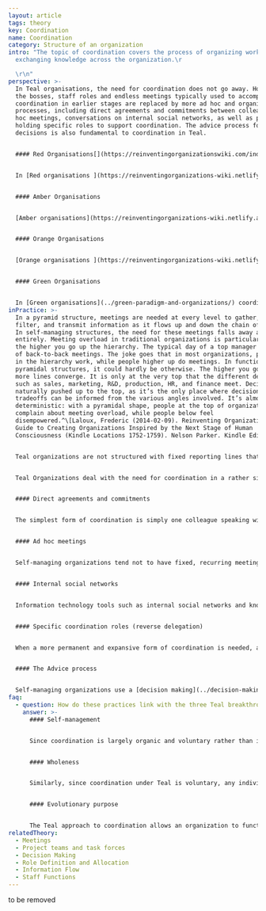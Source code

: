 ```yaml
---
layout: article
tags: theory
key: Coordination
name: Coordination
category: Structure of an organization
intro: "The topic of coordination covers the process of organizing work and
  exchanging knowledge across the organization.\r

  \r\n"
perspective: >-
  In Teal organisations, the need for coordination does not go away. However,
  the bosses, staff roles and endless meetings typically used to accomplish such
  coordination in earlier stages are replaced by more ad hoc and organic
  processes, including direct agreements and commitments between colleagues, ad
  hoc meetings, conversations on internal social networks, as well as people
  holding specific roles to support coordination. The advice process for making
  decisions is also fundamental to coordination in Teal.


  #### Red Organisations[](https://reinventingorganizationswiki.com/index.php?title=Coordination&action=edit&section=2 "\<span>\<span>\</span>\<span>\<span>Red\</span>\</span>\</span> Organizations")


  In [Red organisations ](https://reinventingorganizations-wiki.netlify.app/theory/red-organizations/)coordination happens ad hoc and is intrinsically fused with power: coordination is generally limited to the boss’s ability to enforce it.


  #### Amber Organisations


  [Amber organisations](https://reinventingorganizations-wiki.netlify.app/theory/amber-paradigm-and-organizations/) strive for order and predictability. Coordination happens mainly through formalized processes that everyone adheres to. The static nature of Amber organisations means there is little perceived need for coordinating actions beyond already established processes.


  #### Orange Organisations


  [Orange organisations ](https://reinventingorganizations-wiki.netlify.app/theory/orange-paradigm-and-organizations/)rely on continuous innovation and optimisation in order to compete. This means more need for coordination across units. The primary means of coordinating are meetings, a hierarchical decision-making structure and the creation of staff roles. Meetings, in particular, try to tap into the intelligence of the group. There are regular, fixed – often weekly – team meetings at every level of the organisation as well as numerous project and cross-functional meetings on specific initiatives.


  #### Green Organisations


  In [Green organisations](../green-paradigm-and-organizations/) coordination is often time consuming as the culture in these organisations tends to be more sensitive to people’s feelings. A lot of time is spent on bringing potentially opposing points of view to consensus. This egalitarian approach can lead to frustratingly long meetings and a lack of effective decision taking. As a result, colleagues sometimes feel the need to revert to power games behind the scenes to get things moving.
inPractice: >-
  In a pyramid structure, meetings are needed at every level to gather, package,
  filter, and transmit information as it flows up and down the chain of command.
  In self-managing structures, the need for these meetings falls away almost
  entirely. Meeting overload in traditional organizations is particularly acute
  the higher you go up the hierarchy. The typical day of a top manager consists
  of back-to-back meetings. The joke goes that in most organizations, people low
  in the hierarchy work, while people higher up do meetings. In functional
  pyramidal structures, it could hardly be otherwise. The higher you go, the
  more lines converge. It is only at the very top that the different departments
  such as sales, marketing, R&D, production, HR, and finance meet. Decisions are
  naturally pushed up to the top, as it’s the only place where decisions and
  tradeoffs can be informed from the various angles involved. It’s almost
  deterministic: with a pyramidal shape, people at the top of organizations will
  complain about meeting overload, while people below feel
  disempowered.^\[Laloux, Frederic (2014-02-09). Reinventing Organizations: A
  Guide to Creating Organizations Inspired by the Next Stage of Human
  Consciousness (Kindle Locations 1752-1759). Nelson Parker. Kindle Edition.]


  Teal organizations are not structured with fixed reporting lines that stack up to a pyramid, but often in small, autonomous teams. How then do colleagues coordinate actions across teams? What prevents the organization from disintegrating?


  Teal Organizations deal with the need for coordination in a rather simple form-follows-function manner. When a problem or an opportunity arises, an ad hoc meeting is convened. When a more permanent form of coordination is needed, a specific role might be created. For instance, in a factory, teams could create a role for sharing best practice, for making joint-purchasing happen or for dealing with payroll administration. Such roles are created in a process of reverse delegation: the teams delegate coordinating tasks to someone outside the team. This person has no power to impose decisions or rules onto the team. When coordination is no longer needed, the role disappears. None of this needs approval from above. Things happen organically. Meetings and roles in self-managing structures emerge spontaneously; they exist as long as they add value to the ecosystem.^\[Laloux, Frederic (2014-02-09). Reinventing Organizations: A Guide to Creating Organizations Inspired by the Next Stage of Human Consciousness (Kindle Locations 1810-1814). Nelson Parker. Kindle Edition.]


  #### Direct agreements and commitments


  The simplest form of coordination is simply one colleague speaking with another colleague – whatever their role and place in the organization. In the absence of hierarchical structures, no colleague is out of bounds. No superior needs to be informed when a colleague wants to reach out to another colleague.


  #### Ad hoc meetings


  Self-managing organizations tend not to have fixed, recurring meetings to coordinate across teams. Meetings are called in ad hoc fashion when someone feels that a need has arisen.


  #### Internal social networks


  Information technology tools such as internal social networks and knowledge repositories can play a critical role in avoiding unnecessary structures and in steering knowledge exchange and coordination (especially when companies grow larger and people are spread throughout various locations).


  #### Specific coordination roles (reverse delegation)


  When a more permanent and expansive form of coordination is needed, a specific role might be created to help ensure the coordination. For instance, in a factory, teams could create a role for sharing best practices, for making joint purchasing happen or for dealing with pay-roll administration. Such roles are created in a process of reverse delegation: the teams delegate coordinating tasks that make sense to happen outside the team, and the person filling the role has no power to impose the use of his or her services, decisions or rules onto the team. When coordination is no longer needed, the role naturally disappears.


  #### The Advice process


  Self-managing organizations use a [decision making](../decision-making/) processes (often called the "advice process") that transcends more traditional top-down or consensus-based mechanisms. The advice process is a powerful, daily mechanism to coordinate actions in self-managing organizations. When a colleague reaches out to other colleagues to share her proposed decision and listens to their advice, she is in effect creating coordination. When she later informs colleagues about the final decision, coordination has already happened. The advice process is at the heart of coordination in Teal organizations.
faq:
  - question: How do these practices link with the three Teal breakthroughs?
    answer: >-
      #### Self-management


      Since coordination is largely organic and voluntary rather than imposed through hierarchy, these practices support the Teal breakthrough of self-management.


      #### Wholeness


      Similarly, since coordination under Teal is voluntary, any individual is free to promote coordination of efforts in a way that he or she sees fit and that meshes with his or her talents and interests.


      #### Evolutionary purpose


      The Teal approach to coordination allows an organization to function as a living system with its own sense for direction. Employees are coordinated as all their actions are guided by listening to the organization’s purpose. Trust in the collective intelligence of the system does away, in many cases, with the need for a master plan.
relatedTheory:
  - Meetings
  - Project teams and task forces
  - Decision Making
  - Role Definition and Allocation
  - Information Flow
  - Staff Functions
---
```

to be removed